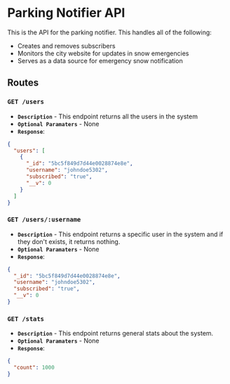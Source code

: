 # Parking Notifier API

This is the API for the parking notifier. This handles all of the following:

- Creates and removes subscribers
- Monitors the city website for updates in snow emergencies
- Serves as a data source for emergency snow notification

## Routes

### **`GET /users`**

- **`Description`** - This endpoint returns all the users in the system
- **`Optional Paramaters`** - None
- **`Response`**:

```json
{
  "users": [
    {
      "_id": "5bc5f849d7d44e0028874e8e",
      "username": "johndoe5302",
      "subscribed": "true",
      "__v": 0
    }
  ]
}
```

### **`GET /users/:username`**

- **`Description`** - This endpoint returns a specific user in the system and if they don't exists, it returns nothing.
- **`Optional Paramaters`** - None
- **`Response`**:

```json
{
  "_id": "5bc5f849d7d44e0028874e8e",
  "username": "johndoe5302",
  "subscribed": "true",
  "__v": 0
}
```

### **`GET /stats`**

- **`Description`** - This endpoint returns general stats about the system.
- **`Optional Paramaters`** - None
- **`Response`**:

```json
{
  "count": 1000
}
```
